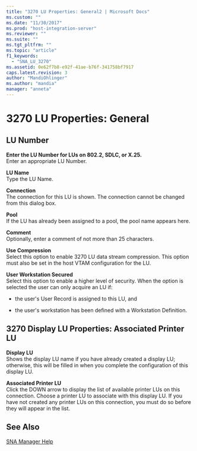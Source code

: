 ```yaml
---
title: "3270 LU Properties: General2 | Microsoft Docs"
ms.custom: ""
ms.date: "11/30/2017"
ms.prod: "host-integration-server"
ms.reviewer: ""
ms.suite: ""
ms.tgt_pltfrm: ""
ms.topic: "article"
f1_keywords: 
  - "SNA_LU_3270"
ms.assetid: 0e62f7b8-e92f-41ae-b76f-341758bf7917
caps.latest.revision: 3
author: "MandiOhlinger"
ms.author: "mandia"
manager: "anneta"
---
```

# 3270 LU Properties: General
## LU Number  
 **Enter the LU Number for LUs on 802.2, SDLC, or X.25.**  
 Enter an appropriate LU Number.  
  
 **LU Name**  
 Type the LU Name.  
  
 **Connection**  
 The connection for this LU is shown. The connection cannot be changed from this dialog box.  
  
 **Pool**  
 If the LU has already been assigned to a pool, the pool name appears here.  
  
 **Comment**  
 Optionally, enter a comment of not more than 25 characters.  
  
 **Use Compression**  
 Select this option to enable 3270 LU data stream compression. This option must also be set in the host VTAM configuration for the LU.  
  
 **User Workstation Secured**  
 Select this option to enable a higher level of security. When the option is selected the user can only acquire an LU if:  
  
-   the user's User Record is assigned to this LU, and  
  
-   the user's workstation has been defined with a Workstation Definition.  
  
## 3270 Display LU Properties: Associated Printer LU  
 **Display LU**  
 Shows the display LU name if you have already created a display LU; otherwise, this will be filled in when you complete the configuration of this display LU.  
  
 **Associated Printer LU**  
 Click the DOWN arrow to display the list of available printer LUs on this connection. Choose a printer LU to associate with this display LU. If you have not created any printer LUs on this connection, you must do so before they will appear in the list.  
  
## See Also  
 [SNA Manager Help](../core/sna-manager-help1.md)